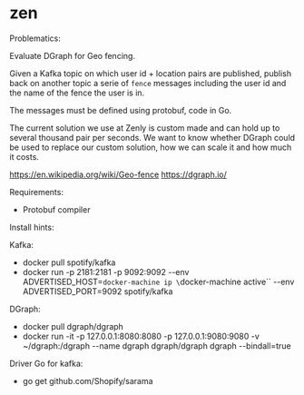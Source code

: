 # zen

Problematics:

Evaluate DGraph for Geo fencing.

Given a Kafka topic on which user id + location pairs are published, publish
back on another topic a serie of `fence` messages including the user id and
the name of the fence the user is in.

The messages must be defined using protobuf, code in Go.

The current solution we use at Zenly is custom made and can hold up to several
thousand pair per seconds. We want to know whether DGraph could be used to
replace our custom solution, how we can scale it and how much it costs.

https://en.wikipedia.org/wiki/Geo-fence
https://dgraph.io/

Requirements:
* Protobuf compiler

Install hints:

Kafka:
* docker pull spotify/kafka
* docker run -p 2181:2181 -p 9092:9092 --env ADVERTISED_HOST=`docker-machine ip \`docker-machine active\`` --env ADVERTISED_PORT=9092 spotify/kafka

DGraph:
* docker pull dgraph/dgraph
* docker run -it -p 127.0.0.1:8080:8080 -p 127.0.0.1:9080:9080 -v ~/dgraph:/dgraph --name dgraph dgraph/dgraph dgraph --bindall=true

Driver Go for kafka:
* go get github.com/Shopify/sarama